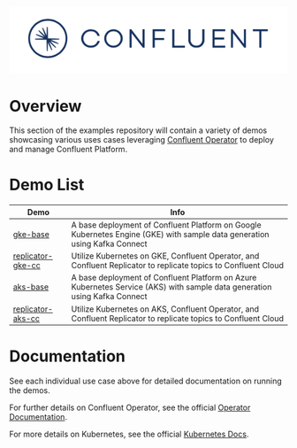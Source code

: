 ![image](../images/confluent-logo-300-2.png)

# Overview

This section of the examples repository will contain a variety of demos showcasing various uses cases leveraging [Confluent Operator](https://docs.confluent.io/current/installation/operator/index.html?utm_source=github&utm_medium=demo&utm_campaign=ch.examples_type.community_content.kubernetes) to deploy and manage Confluent Platform.

# Demo List 
| Demo     | Info |
|----------|------|
| [gke-base](https://docs.confluent.io/platform/current/tutorials/examples/kubernetes/gke-base/docs/index.html?utm_source=github&utm_medium=demo&utm_campaign=ch.examples_type.community_content.kubernetes) | A base deployment of Confluent Platform on Google Kubernetes Engine (GKE) with sample data generation using Kafka Connect|
| [replicator-gke-cc](https://docs.confluent.io/platform/current/tutorials/examples/kubernetes/replicator-gke-cc/docs/index.html?utm_source=github&utm_medium=demo&utm_campaign=ch.examples_type.community_content.kubernetes) | Utilize Kubernetes on GKE, Confluent Operator, and Confluent Replicator to replicate topics to Confluent Cloud| 
| [aks-base](https://docs.confluent.io/platform/current/tutorials/examples/kubernetes/aks-base/docs/index.html?utm_source=github&utm_medium=demo&utm_campaign=ch.examples_type.community_content.kubernetes) | A base deployment of Confluent Platform on Azure Kubernetes Service (AKS) with sample data generation using Kafka Connect|
| [replicator-aks-cc](https://docs.confluent.io/platform/current/tutorials/examples/kubernetes/replicator-aks-cc/docs/index.html?utm_source=github&utm_medium=demo&utm_campaign=ch.examples_type.community_content.kubernetes) | Utilize Kubernetes on AKS, Confluent Operator, and Confluent Replicator to replicate topics to Confluent Cloud| 

# Documentation
See each individual use case above for detailed documentation on running the demos.

For further details on Confluent Operator, see the official [Operator Documentation](https://docs.confluent.io/current/installation/operator/co-deployment.html?utm_source=github&utm_medium=demo&utm_campaign=ch.examples_type.community_content.kubernetes).

For more details on Kubernetes, see the official [Kubernetes Docs](https://kubernetes.io/docs/home/).

